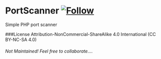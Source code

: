 PortScanner [![Follow](https://img.shields.io/twitter/follow/MyClaraOswin.svg)](http://twitter.com/intent/user?screen_name=MyClaraOswin)
===

Simple PHP port scanner

###License
Attribution-NonCommercial-ShareAlike 4.0 International (CC BY-NC-SA 4.0)

###### Not Maintained! Feel free to collaborate....
